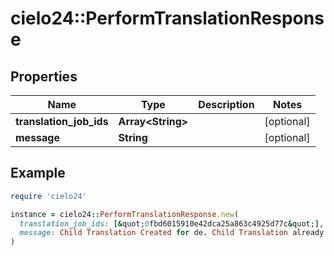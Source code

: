 # cielo24::PerformTranslationResponse

## Properties

| Name | Type | Description | Notes |
| ---- | ---- | ----------- | ----- |
| **translation_job_ids** | **Array&lt;String&gt;** |  | [optional] |
| **message** | **String** |  | [optional] |

## Example

```ruby
require 'cielo24'

instance = cielo24::PerformTranslationResponse.new(
  translation_job_ids: [&quot;0fbd6015910e42dca25a863c4925d77c&quot;],
  message: Child Translation Created for de. Child Translation already exists for fr
)
```

